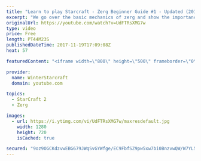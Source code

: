 ```yaml
---
title: "Learn to play Starcraft - Zerg Beginner Guide #1 - Updated (2017)"
excerpt: "We go over the basic mechanics of zerg and show the importance of understanding at least some of what your opponent is doing.  This guide is meant for players with an understanding of the objectives of starcraft but without any strong direction or gameplan, especially for each specific race! -- Watch"
originalUrl: https://youtube.com/watch?v=UdFTRsXMG7w
type: video
price: Free
length: PT44M23S
publishedDateTime: 2017-11-19T17:09:08Z
heat: 57

featuredContent: "<iframe width=\"800\" height=\"500\" frameborder=\"0\" src=\"https://www.youtube.com/embed/UdFTRsXMG7w\" allow=\"accelerometer; autoplay; encrypted-media; gyroscope; picture-in-picture\" allowfullscreen></iframe>"

provider:
  name: WinterStarcraft
  domain: youtube.com

topics:
  - StarCraft 2
  - Zerg

images:
  - url: https://i.ytimg.com/vi/UdFTRsXMG7w/maxresdefault.jpg
    width: 1280
    height: 720
    isCached: true

secured: "9oz9OGCKdzvwEBG679JWqSvGYWfge/EC9FbfSZ9pw5xw7bi0BnzvwQW/W7YL5D2Y3QLb6ymYcR+wXVgLh7rp0qnwgpM9gGDvghN2CgxgCOhNlBhzQI1US8FnZDBmS3ovFkUNJTsMNaJk3m+sFhEVIlirIQu39k7c3cxxyLsrOkDaGLXjK0yGA5VkCEA7JkB7tzdEvqPq3XIRr9DiFwSC4DvbOQCyXhCz2ZCV7QmCYy4gXX5A51oLbejwLNyjDRgr++wv3vanGScOi2QNWRfvGFQt3eul6OSd5pcEmw7REnv4R2KNefx+/erd7nNyLdyjszCttc+ouI5G2F6unD1UKGfyby5MBAsTRNX69ZJ2YG8lfy33OTdWwTbgnt9IDzaVhCLVR7uM3sDINk8uIPUhx70lYhAzETB3hDga6CNUDUiABII75JWtN9QDSJpuf6le;QsrzXW52gl401+n3nEWFig=="
---
```


